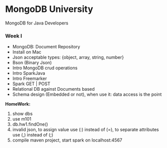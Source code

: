# MongoDB University #

MongoDB for Java Developers

### Week I ###

* MongoDB: Document Repository
* Install on Mac
* Json acceptable types: {object, array, string, number}
* Bson (Binary Json)
* Intro MongoDB crud operations
* Intro SparkJava
* Intro Freemarker
* Spark GET | POST
* Relational DB against Documents based
* Schema design (Embedded or not), when use it: data access is the point

**HomeWork:**
1. show dbs
2. use m101
3. db.hw1.findOne()
4. invalid json, to assign value use (:) instead of (=), to separate attributes use (,) instead of (;)
5. compile maven project, start spark on localhost:4567